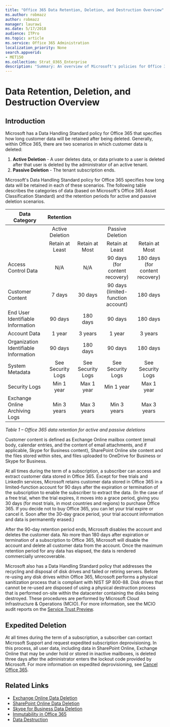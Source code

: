 ```yaml
---
title: "Office 365 Data Retention, Deletion, and Destruction Overview"
ms.author: robmazz
author: robmazz
manager: laurawi
ms.date: 5/17/2018
audience: ITPro
ms.topic: article
ms.service: Office 365 Administration
localization_priority: None
search.appverid:
- MET150
ms.collection: Strat_O365_Enterprise
description: "Summary: An overview of Microsoft's policies for Office 365 regarding data retention, deletion, and destruction."
---
```


# Data Retention, Deletion, and Destruction Overview

## Introduction
Microsoft has a Data Handling Standard policy for Office 365 that specifies how long customer data will be retained after being deleted. Generally, within Office 365, there are two scenarios in which customer data is deleted:
1.	**Active Deletion** - A user deletes data, or data private to a user is deleted after that user is deleted by the administrator of an active tenant.
2.	**Passive Deletion** - The tenant subscription ends.

Microsoft's Data Handling Standard policy for Office 365 specifies how long data will be retained in each of these scenarios. The following table describes the categories of data (based on Microsoft's Office 365 Asset Classification Standard) and the retention periods for active and passive deletion scenarios.

| Data Category | Retention |  |  |  |
|---------------------------------------|:-----------------:|:-----------------:|:----------------------------------:|:-------------------------------:|
|  | Active Deletion |  | Passive Deletion |  |
|  | Retain at Least | Retain at Most | Retain at Least | Retain at Most |
| Access Control Data | N/A | N/A | 90 days (for content recovery) | 180 days (for content recovery) |
| Customer Content | 7 days | 30 days | 90 days (limited-function account) | 180 days |
| End User Identifiable Information | 90 days | 180 days | 90 days | 180 days |
| Account Data | 1 year | 3 years | 1 year | 3 years |
| Organization Identifiable Information | 90 days | 180 days | 90 days | 180 days |
| System Metadata | See Security Logs | See Security Logs | See Security Logs | See Security Logs |
| Security Logs | Min 1 year | Max 1 year | Min 1 year | Max 1 year |
| Exchange Online Archiving Logs | Min 3 years | Max 3 years | Min 3 years | Max 3 years |

*Table 1 – Office 365 data retention for active and passive deletions*

Customer content is defined as Exchange Online mailbox content (email body, calendar entries, and the content of email attachments, and if applicable, Skype for Business content), SharePoint Online site content and the files stored within sites, and files uploaded to OneDrive for Business or Skype for Business.

At all times during the term of a subscription, a subscriber can access and extract customer data stored in Office 365. Except for free trials and LinkedIn services, Microsoft retains customer data stored in Office 365 in a limited-function account for 90 days after the expiration or termination of the subscription to enable the subscriber to extract the data. (In the case of a free trial, when the trial expires, it moves into a grace period, giving you 30 days (for most trials, in most countries and regions) to purchase Office 365. If you decide not to buy Office 365, you can let your trial expire or cancel it. Soon after the 30-day grace period, your trial account information and data is permanently erased.)

After the 90-day retention period ends, Microsoft disables the account and deletes the customer data. No more than 180 days after expiration or termination of a subscription to Office 365, Microsoft will disable the account and delete all customer data from the account. Once the maximum retention period for any data has elapsed, the data is rendered commercially unrecoverable.

Microsoft also has a Data Handling Standard policy that addresses the recycling and disposal of disk drives and failed or retiring servers. Before re-using any disk drives within Office 365, Microsoft performs a physical sanitization process that is compliant with NIST SP 800-88. Disk drives that cannot be re-used are disposed of using a physical destruction process that is performed on-site within the datacenter containing the disks being destroyed. These procedures are performed by Microsoft Cloud Infrastructure & Operations (MCIO). For more information, see the MCIO audit reports on the [Service Trust Preview](https://aka.ms/STP).

## Expedited Deletion
At all times during the term of a subscription, a subscriber can contact Microsoft Support and request expedited subscription deprovisioning. In this process, all user data, including data in SharePoint Online, Exchange Online that may be under hold or stored in inactive mailboxes, is deleted three days after the administrator enters the lockout code provided by Microsoft. For more information on expedited deprovisioning, see [Cancel Office 365](https://support.office.com/article/Cancel-Office-365-for-business-b1bc0bef-4608-4601-813a-cdd9f746709a).

## Related Links
- [Exchange Online Data Deletion](/office365/enterprise/office-365-exchange-online-data-deletion)
- [SharePoint Online Data Deletion](/office365/enterprise/office-365-sharepoint-online-data-deletion)
- [Skype for Business Data Deletion](/office365/enterprise/office-365-skype-data-deletion)
- [Immutability in Office 365](/office365/enterprise/office-365-data-immutability)
- [Data Destruction](/office365/enterprise/office-365-data-destruction)
